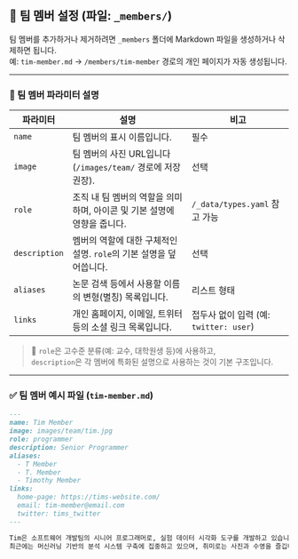 ## 👥 팀 멤버 설정 (파일: `_members/`)

팀 멤버를 추가하거나 제거하려면 `_members` 폴더에 Markdown 파일을 생성하거나 삭제하면 됩니다.  
예: `tim-member.md` → `/members/tim-member` 경로의 개인 페이지가 자동 생성됩니다.

---

### 📌 팀 멤버 파라미터 설명

| 파라미터        | 설명                                                                                          | 비고                                 |
|------------------|-----------------------------------------------------------------------------------------------|--------------------------------------|
| `name`           | 팀 멤버의 표시 이름입니다.                                                                    | 필수                                 |
| `image`          | 팀 멤버의 사진 URL입니다 (`/images/team/` 경로에 저장 권장).                                  | 선택                                 |
| `role`           | 조직 내 팀 멤버의 역할을 의미하며, 아이콘 및 기본 설명에 영향을 줍니다.                       | `/_data/types.yaml` 참고 가능         |
| `description`    | 멤버의 역할에 대한 구체적인 설명. `role`의 기본 설명을 덮어씁니다.                             | 선택                                 |
| `aliases`        | 논문 검색 등에서 사용할 이름의 변형(별칭) 목록입니다.                                          | 리스트 형태                          |
| `links`          | 개인 홈페이지, 이메일, 트위터 등의 소셜 링크 목록입니다.                                       | 접두사 없이 입력 (예: `twitter: user`) |

> 🧠 `role`은 고수준 분류(예: 교수, 대학원생 등)에 사용하고,  
> `description`은 각 멤버에 특화된 설명으로 사용하는 것이 기본 구조입니다.

---

### ✅ 팀 멤버 예시 파일 (`tim-member.md`)

```markdown
---
name: Tim Member
image: images/team/tim.jpg
role: programmer
description: Senior Programmer
aliases:
  - T Member
  - T. Member
  - Timothy Member
links:
  home-page: https://tims-website.com/
  email: tim-member@email.com
  twitter: tims_twitter
---

Tim은 소프트웨어 개발팀의 시니어 프로그래머로, 실험 데이터 시각화 도구를 개발하고 있습니다.  
최근에는 머신러닝 기반의 분석 시스템 구축에 집중하고 있으며, 취미로는 사진과 수영을 즐깁니다.
